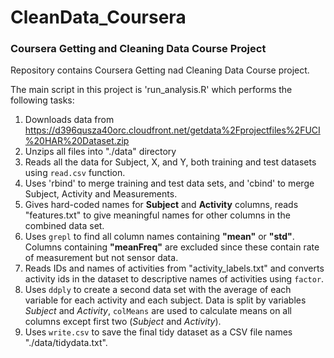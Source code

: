 # CleanData_Coursera
### Coursera Getting and Cleaning Data Course Project

Repository contains Coursera Getting nad Cleaning Data Course project.

The main script in this project is 'run_analysis.R' which performs the following tasks:

1. Downloads data from https://d396qusza40orc.cloudfront.net/getdata%2Fprojectfiles%2FUCI%20HAR%20Dataset.zip
2. Unzips all files into "./data" directory
3. Reads all the data for Subject, X, and Y, both training and test datasets using `read.csv` function.
4. Uses 'rbind' to merge training and test data sets, and 'cbind' to merge Subject, Activity and Measurements.
5. Gives hard-coded names for **Subject** and **Activity** columns, reads "features.txt" to give meaningful names for other columns in the combined data set.
6. Uses `grepl` to find all column names containing **"mean"** or **"std"**. Columns containing **"meanFreq"** are excluded since these contain rate of measurement but not sensor data.
7. Reads IDs and names of activities from "activity_labels.txt" and converts activity ids in the dataset to descriptive names of activities using `factor`.
8. Uses `ddply` to create a second data set with the average of each variable for each activity and each subject. Data is split by variables *Subject* and *Activity*, `colMeans` are used to calculate means on all columns except first two (*Subject* and *Activity*).
9. Uses `write.csv` to save the final tidy dataset as a CSV file names "./data/tidydata.txt".
